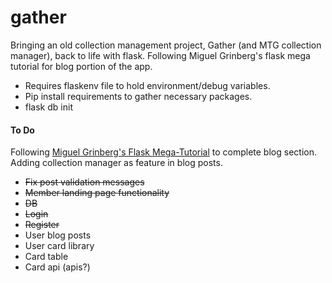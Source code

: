 # gather
Bringing an old collection management project, Gather (and MTG collection manager), back to life with flask. Following Miguel Grinberg's flask mega tutorial for blog portion of the app.

- Requires flaskenv file to hold environment/debug variables.
- Pip install requirements to gather necessary packages.
- flask db init

#### To Do
Following [Miguel Grinberg's Flask Mega-Tutorial](https://blog.miguelgrinberg.com/post/the-flask-mega-tutorial-part-i-hello-world) to complete blog section. Adding collection manager as feature in blog posts.
- ~~Fix post validation messages~~
- ~~Member landing page functionality~~
- ~~DB~~
- ~~Login~~
- ~~Register~~
- User blog posts
- User card library
- Card table
- Card api (apis?)